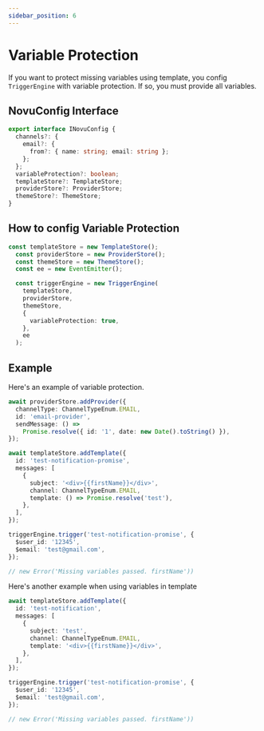 ```yaml
---
sidebar_position: 6
---
```


# Variable Protection

If you want to protect missing variables using template, you config `TriggerEngine` with variable protection.
If so, you must provide all variables.


## NovuConfig Interface

```typescript
export interface INovuConfig {
  channels?: {
    email?: {
      from?: { name: string; email: string };
    };
  };
  variableProtection?: boolean;
  templateStore?: TemplateStore;
  providerStore?: ProviderStore;
  themeStore?: ThemeStore;
}
```

## How to config Variable Protection

```typescript
const templateStore = new TemplateStore();
  const providerStore = new ProviderStore();
  const themeStore = new ThemeStore();
  const ee = new EventEmitter();

  const triggerEngine = new TriggerEngine(
    templateStore,
    providerStore,
    themeStore,
    {
      variableProtection: true,
    },
    ee
  );
```

## Example

Here's an example of variable protection.

```typescript
await providerStore.addProvider({
  channelType: ChannelTypeEnum.EMAIL,
  id: 'email-provider',
  sendMessage: () =>
    Promise.resolve({ id: '1', date: new Date().toString() }),
});

await templateStore.addTemplate({
  id: 'test-notification-promise',
  messages: [
    {
      subject: '<div>{{firstName}}</div>',
      channel: ChannelTypeEnum.EMAIL,
      template: () => Promise.resolve('test'),
    },
  ],
});

triggerEngine.trigger('test-notification-promise', {
  $user_id: '12345',
  $email: 'test@gmail.com',
});

// new Error('Missing variables passed. firstName')) 
```

Here's another example when using variables in template

```typescript
await templateStore.addTemplate({
  id: 'test-notification',
  messages: [
    {
      subject: 'test',
      channel: ChannelTypeEnum.EMAIL,
      template: '<div>{{firstName}}</div>',
    },
  ],
});

triggerEngine.trigger('test-notification-promise', {
  $user_id: '12345',
  $email: 'test@gmail.com',
});

// new Error('Missing variables passed. firstName')) 
```
